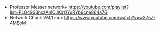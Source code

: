 
* Professor Messer network+ https://youtube.com/playlist?list=PLG49S3nxzAnlCJiCrOYuRYb6cne864a7G
* Network Chuck VM/Linux https://www.youtube.com/watch?v=wX75Z-4MEoM
